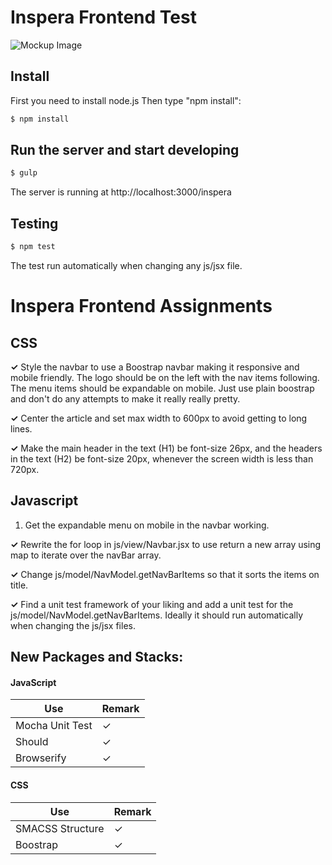 # Inspera Frontend Test
![Mockup Image](https://image.ibb.co/cAbh9e/inspera_image.jpg)

## Install
First you need to install node.js
Then type "npm install":
```bash
$ npm install
```


## Run the server and start developing
```bash
$ gulp
```
The server is running at http://localhost:3000/inspera

## Testing
```bash
$ npm test
```
The test run automatically when changing any js/jsx file.

# Inspera Frontend Assignments

## CSS
**✓** Style the navbar to use a Boostrap navbar making it responsive and mobile friendly. The logo should be on the left with the nav items following. The menu items should be expandable on mobile. Just use plain boostrap and don't do any attempts to make it really really pretty.

**✓** Center the article and set max width to 600px to avoid getting to long lines.

**✓** Make the main header in the text (H1) be font-size 26px, and the headers in the text (H2) be font-size 20px, whenever the screen width is less than 720px.

## Javascript
1. Get the expandable menu on mobile in the navbar working.

**✓** Rewrite the for loop in js/view/Navbar.jsx to use return a new array using map to iterate over the navBar array.

**✓** Change js/model/NavModel.getNavBarItems so that it sorts the items on title.

**✓** Find a unit test framework of your liking and add a unit test for the js/model/NavModel.getNavBarItems. Ideally it should run automatically when changing the js/jsx files.

## New Packages and Stacks:

#### JavaScript
| Use | Remark |
| --- | --- |
| Mocha Unit Test | ✓ |
| Should | ✓ |
| Browserify | ✓ |

#### CSS
| Use | Remark |
| --- | --- |
| SMACSS Structure | ✓ |
| Boostrap | ✓ |